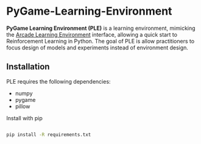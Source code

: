 # PyGame-Learning-Environment

**PyGame Learning Environment (PLE)** is a learning environment, mimicking the [Arcade Learning Environment](https://github.com/mgbellemare/Arcade-Learning-Environment) interface, allowing a quick start to Reinforcement Learning in Python. The goal of PLE is allow practitioners to focus design of models and experiments instead of environment design.

## Installation

PLE requires the following dependencies:
* numpy
* pygame
* pillow

Install with pip

```bash

pip install -R requirements.txt
```